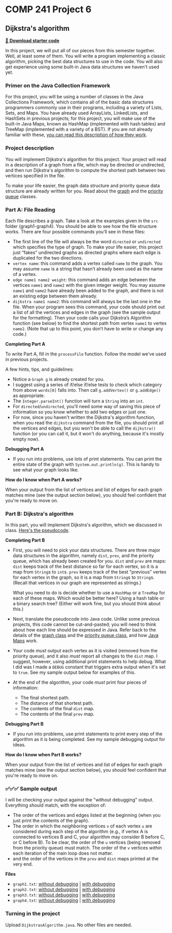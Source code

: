 # COMP 241 Project 6

## Dijkstra's algorithm

[💾 **Download starter code**](proj6-starter.zip)

In this project, we will put all of our pieces from this semester together.  Well, at least some of them.  You will write a program implementing a classic algorithm, picking the best data structures to use in the code.  You will also get experience using some built-in Java data structures we haven't used yet.

### Primer on the Java Collection Framework

For this project, you will be using a number of classes in the Java Collections Framework, which contains all of the basic data structures programmers commonly use in their programs, including a variety of Lists, Sets, and Maps.  You have already used ArrayLists, LinkedLists, and HashSets in previous projects; for this project, you will make use of the built-in Java Maps, known as HashMap (implemented with hash tables) and TreeMap (implemented with a variety of a BST).  If you are not already familiar with these, [you can read this description of how they work](java-collections.html).

### Project description

You will implement Dijkstra's algorithm for this project.  Your project will read in a description of a graph from a file, which may be directed or undirected, and then run Dijkstra's algorithm to compute the shortest path between two vertices specified in the file.

To make your life easier, the graph data structure and priority queue data structure are already written for you.  Read about the [graph](graph.html) and the [priority queue](pq-class.html) classes.

### Part A: File Reading

Each file describes a graph.  Take a look at the examples given in the `src` folder (graph1-graph4).  You should be able to see how the file structure works.  There are four possible commands you’ll see in these files: 

- The first line of the file will always be the word `directed` or `undirected` which specifies the type of graph. To make your life easier, this project just “fakes” undirected graphs as directed graphs where each edge is duplicated for the two directions. 
- `vertex name`: this command adds a vertex called `name` to the graph. You may assume `name` is a string that hasn’t already been used as the name of a vertex.
- `edge name1 name2 weight`: this command adds an edge between the vertices `name1` and `name2` with the given integer weight. You may assume `name1` and `name2` have already been added to the graph, and there is not an existing edge between them already. 
- `dijkstra name1 name2`: this command will always be the last one in the file. When your program sees this command, your code should print out a list of all the vertices and edges in the graph (see the sample output for the formatting).  Then your code calls your Dijkstra’s Algorithm function (see below) to find the shortest path from vertex `name1` to vertex `name2`. (Note that up to this point, you don’t have to write or change any code.)

**Completing Part A**

To write Part A, fill in the `processFile` function.  Follow the model we've used in previous projects.  

A few hints, tips, and guidelines:

- Notice a `Graph g` is already created for you.
- I suggest using a series of if/else if/else tests to check which category from above `words[0]` falls into.  Then call `g.addVertex()` or `g.addEdge()` as appropriate.  
- The `Integer.parseInt()` function will turn a `String` into an `int`.
- For `directed`/`undirected`, you'll need some way of saving this piece of information so you know whether to add two edges or just one.
- For now, since you haven't written the Dijkstra's algorithm function, when you read the `dijkstra` command from the file, you should print all the vertices and edges, but you won't be able to call the `dijkstra()` function (or you can call it, but it won't do anything, because it's mostly empty now).

**Debugging Part A**

- If you run into problems, use lots of print statements.  You can print the entire state of the graph with `System.out.println(g)`.  This is handy to see what your graph looks like.

**How do I know when Part A works?**

When your output from the list of vertices and list of edges for each graph matches mine (see the output section below), you should feel confident that you're ready to move on.

### Part B: Dijkstra's algorithm

In this part, you will implement Dijkstra's algorithm, which we discussed in class.  [Here's the pseudocode](https://rhodes.app.box.com/s/k08g32b1stbec2mn93r7l0xoho3zbcmt).

**Completing Part B**

- First, you will need to pick your data structures.  There are three major data structures in the algorithm, namely `dist`, `prev`, and the priority queue, which has already been created for you.  `dist` and `prev` are maps: `dist` keeps track of the best distance so far for each vertex, so it is a map from `String`s to `int`s.  `prev` keeps track of the best "previous" vertex for each vertex in the graph, so it is a map from `String`s to `String`s.  (Recall that vertices in our graph are represented as strings.)

  What you need to do is decide whether to use a `HashMap` or a `TreeMap` for each of these maps.  Which would be better here?  Using a hash table or a binary search tree?  (Either will work fine, but you should think about this.)

- Next, translate the pseudocode into Java code.  Unlike some previous projects, this code cannot be cut-and-pasted; you will need to think about how each line should be expressed in Java.  Refer back to the details of the [graph class](graph-class.html) and the [priority queue class](pq-class.html), and how [Java Maps](java-collections.html) work.

- Your code *must* output each vertex as it is visited (removed from the priority queue), and it also *must* report all changes to the `dist` map.  I suggest, however, using additional print statements to help debug.  What I did was I made a `DEBUG` constant that triggers extra output when it's set to `true`.  See my sample output below for examples of this.

- At the end of the algorithm, your code *must* print four pieces of information:

  - The final shortest path.
  - The distance of that shortest path.
  - The contents of the final `dist` map.
  - The contents of the final `prev` map.

**Debugging Part B**

- If you run into problems, use print statements to print every step of the algorithm as it is being completed.  See my sample debugging output for ideas.

**How do I know when Part B works?**

When your output from the list of vertices and list of edges for each graph matches mine (see the output section below), you should feel confident that you're ready to move on.

### ✅✅✅ Sample output

I will be checking your output against the "without debugging" output.  Everything should match, with the exception of:

- The order of the vertices and edges listed at the beginning (when you just print the contents of the graph).
- The order in which the *neighboring* vertices `v` of each vertex `u` are considered during each step of the algorithm (e.g., if vertex A is connected to vertices B and C, your algorithm may consider B before C, or C before B).  To be clear, the order of the `u` vertices (being removed from the priority queue) must match.  The order of the `v` vertices *within* each iteration of the main loop does not matter.
- and the order of the vertices in the `prev` and `dist` maps printed at the very end.

**Files**

- `graph1.txt`: [without debugging](graph1-output.txt) | [with debugging](graph1-output-debug.txt)
- `graph2.txt`: [without debugging](graph2-output.txt) | [with debugging](graph2-output-debug.txt)
- `graph3.txt`: [without debugging](graph3-output.txt) | [with debugging](graph3-output-debug.txt)
- `graph4.txt`: [without debugging](graph4-output.txt) | [with debugging](graph4-output-debug.txt)

### Turning in the project

Upload `DijkstrasAlgorithm.java`.  No other files are needed.

